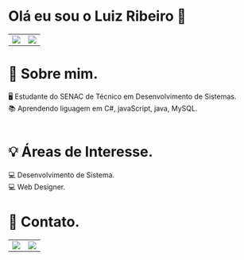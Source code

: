 # Olá eu sou o Luiz Ribeiro 👋

<table>
  <td>
    <img src="https://github-readme-stats.vercel.app/api?username=Luiz-M-Ribeiro&theme=tokyonight&show_icons=true">    
  </td>
  <td>
    <img src="https://github-readme-stats.vercel.app/api/top-langs/?username=Luiz-M-Ribeiro&langs_count=8&theme=tokyonight">
  </td>
</table>
<div>
  
  
  # 🚀 Sobre mim.<br>
  🖥️ Estudante do SENAC de Técnico em Desenvolvimento de Sistemas.<br>
  📚 Aprendendo liguagem em C#, javaScript, java, MySQL.<br><br>
</div>
<div>
  
  # 💡 Áreas de Interesse.<br>
  💻 Desenvolvimento de Sistema.<br>
  💻 Web Designer.<br>
</div>
<div>
  
 
  # 📱 Contato.<br>
  <table>
    <td>
      <a href="https://www.linkedin.com/in/luiz-henrique-marzola-ribeiro-667bb2222"> <img src="https://img.shields.io/badge/LinkedIn-0077B5?style=for-the-badge&logo=linkedin&logoColor=white"></a>
    </td>
    <td>
    <a href="https://github.com/Luiz-M-Ribeiro"> <img src="https://img.shields.io/badge/GitHub-100000?style=for-the-badge&logo=github&logoColor=white"></a>
  </table>
</div>
